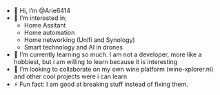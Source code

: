 - 👋 Hi, I’m @Arie6414
- 👀 I’m interested in;
    - Home Assitant
    - Home automation
    - Home networking (Unifi and Synology)
    - Smart technology and AI in drones
- 🌱 I’m currently learning so much. I am not a developer, more like a hobbiest, but i am willing to learn because it is interesting
- 💞️ I’m looking to collaborate on my own wine platform (wine-xplorer.nl) and other cool projects were i can learn
- ⚡ Fun fact: I am good at breaking stuff instead of fixing them.

<!---
Arie6414/Arie6414 is a ✨ special ✨ repository because its `README.md` (this file) appears on your GitHub profile.
You can click the Preview link to take a look at your changes.
--->
